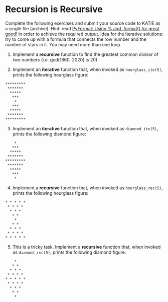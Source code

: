 # Recursion is Recursive

Complete the following exercises and submit your source code to KATIE as a single file (archive).
Hint: read [PyFormat: Using % and .format() for great good!](https://pyformat.info/) in order to achieve the required output.
Idea for the iterative solutions: try to come up with a formula that connects the row number and the number of stars in it. You may need more than one loop.

1. Implement a **recursive** function to find the greatest common divisor of two numbers (i.e. gcd(1860, 2020) is 20).

2. Implement an **iterative** function that, when invoked as `hourglass_ite(5)`, prints the following hourglass figure:

```text
*********
 *******
  *****
   ***
    *
   ***
  *****
 *******
*********
```

3. Implement an **iterative** function that, when invoked as `diamond_ite(5)`, prints the following diamond figure:

```text
    *
   ***
  *****
 *******
*********
 *******
  *****
   ***
    *
```

4. Implement a **recursive** function that, when invoked as `hourglass_rec(5)`,  prints the following hourglass figure:

```text
* * * * *
 * * * *
  * * *
   * *
    *
   * *
  * * *
 * * * *
* * * * *
```

5. This is a tricky task. Implement a **recursive** function that, when invoked as `diamond_rec(5)`,  prints the following diamond figure:

```text
    *
   * *
  * * *
 * * * *
* * * * *
 * * * *
  * * *
   * *
    *
```
